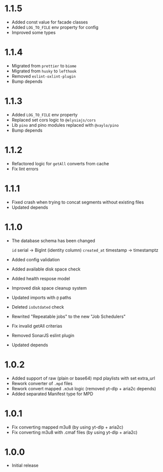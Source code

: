 # 1.1.5

- Added const value for facade classes
- Added `LOG_TO_FILE` env property for config
- Improved some types

# 1.1.4

- Migrated from `prettier` to `biome`
- Migrated from `husky` to `lefthook`
- Removed `eslint-oxlint-plugin`
- Bump depends

# 1.1.3

- Added `LOG_TO_FILE` env property
- Replaced set cors logic to `@elysiajs/cors`
- Lib `pino` and pino modules replaced with `@vaylo/pino`
- Bump depends

# 1.1.2

- Refactored logic for `getAll` converts from cache
- Fix lint errors

# 1.1.1

- Fixed crash when trying to concat segments without existing files
- Updated depends

# 1.1.0

- The database schema has been changed

  `id` serial -> BigInt (identity column)
  `created_at` timestamp -> timestamptz

- Added config validation
- Added available disk space check
- Added health respose model
- Improved disk space cleanup system
- Updated imports with `@` paths
- Deleted `isOutdated` check
- Rewrited "Repeatable jobs" to the new "Job Schedulers"
- Fix invalid getAll criterias
- Removed SonarJS eslint plugin
- Updated depends

# 1.0.2

- Added support of raw (plain or base64) mpd playlists with set extra_url
- Rework converter of `.mpd` files
- Rework convert mapped `.m3u8` logic (removed yt-dlp + aria2c depends)
- Added separated Manifest type for MPD

# 1.0.1

- Fix converting mapped m3u8 (by using yt-dlp + aria2c)
- Fix converting m3u8 with .cmaf files (by using yt-dlp + aria2c)

# 1.0.0

- Initial release
